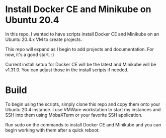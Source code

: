 # Install Docker CE and Minikube on Ubuntu 20.4

In this repo, I wanted to have scripts install Docker CE and Minikube on an Ubuntu 20.4.x VM to create projects. 

This repo will expand as I begin to add projects and documentation. For now, it's a good start. :)

Current install setup for Docker CE will be the latest and Minikube will be v1.31.0. You can adjust those in the install scripts if needed.


# Build

To begin using the scripts, simply clone this repo and copy them onto your Ubuntu 20.4 instance. I use VMWare workstation to start my instances and SSH into them using MobaXTerm or your favorite SSH application. 

Run sudo on the commands to install Docker CE and Minikube and you can begin working with them after a quick reboot.